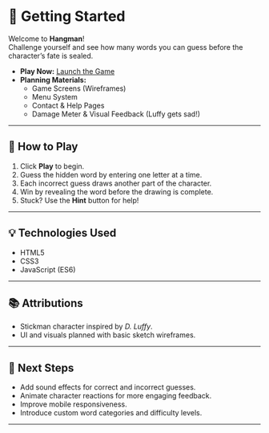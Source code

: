 # 🚀 Getting Started

Welcome to **Hangman**!  
Challenge yourself and see how many words you can guess before the character’s fate is sealed.

- **Play Now:** [Launch the Game](your-link-here)
- **Planning Materials:**
    - Game Screens (Wireframes)
    - Menu System
    - Contact & Help Pages
    - Damage Meter & Visual Feedback (Luffy gets sad!)

---

## 📖 How to Play

1. Click **Play** to begin.
2. Guess the hidden word by entering one letter at a time.
3. Each incorrect guess draws another part of the character.
4. Win by revealing the word before the drawing is complete.
5. Stuck? Use the **Hint** button for help!

---

## 💡 Technologies Used

- HTML5
- CSS3
- JavaScript (ES6)

---

## 📚 Attributions

- Stickman character inspired by *D. Luffy*.
- UI and visuals planned with basic sketch wireframes.

---

## 🚧 Next Steps

- Add sound effects for correct and incorrect guesses.
- Animate character reactions for more engaging feedback.
- Improve mobile responsiveness.
- Introduce custom word categories and difficulty levels.

---